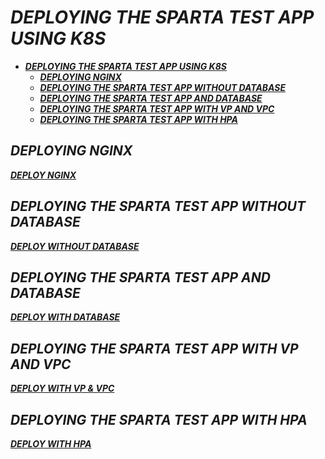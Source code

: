 # ***DEPLOYING THE SPARTA TEST APP USING K8S***

- [***DEPLOYING THE SPARTA TEST APP USING K8S***](#deploying-the-sparta-test-app-using-k8s)
  - [***DEPLOYING NGINX***](#deploying-nginx)
  - [***DEPLOYING THE SPARTA TEST APP WITHOUT DATABASE***](#deploying-the-sparta-test-app-without-database)
  - [***DEPLOYING THE SPARTA TEST APP AND DATABASE***](#deploying-the-sparta-test-app-and-database)
  - [***DEPLOYING THE SPARTA TEST APP WITH VP AND VPC***](#deploying-the-sparta-test-app-with-vp-and-vpc)
  - [***DEPLOYING THE SPARTA TEST APP WITH HPA***](#deploying-the-sparta-test-app-with-hpa)


## ***DEPLOYING NGINX***
***[DEPLOY NGINX](./k8s-yaml-definitions/local-nginx-deploy/README.md)***

## ***DEPLOYING THE SPARTA TEST APP WITHOUT DATABASE***
***[DEPLOY WITHOUT DATABASE](./k8s-yaml-definitions/local-sparta-app-no-db/README.md)***

## ***DEPLOYING THE SPARTA TEST APP AND DATABASE***
***[DEPLOY WITH DATABASE](./k8s-yaml-definitions/local-sparta-app/README.md)***

## ***DEPLOYING THE SPARTA TEST APP WITH VP AND VPC***
***[DEPLOY WITH VP & VPC](./k8s-yaml-definitions/local-sparta-app-vp-vpc/README.md)***

## ***DEPLOYING THE SPARTA TEST APP WITH HPA***
***[DEPLOY WITH HPA](./k8s-yaml-definitions/local-sparta-app-hpa/README.md)***




